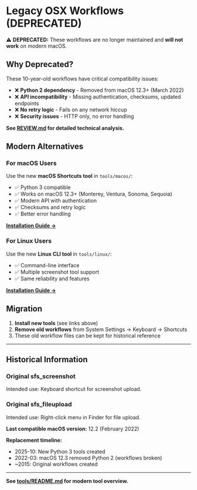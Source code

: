# Legacy OSX Workflows (DEPRECATED)

⚠️ **DEPRECATED:** These workflows are no longer maintained and **will not work** on modern macOS.

## Why Deprecated?

These 10-year-old workflows have critical compatibility issues:

- ❌ **Python 2 dependency** - Removed from macOS 12.3+ (March 2022)
- ❌ **API incompatibility** - Missing authentication, checksums, updated endpoints
- ❌ **No retry logic** - Fails on any network hiccup
- ❌ **Security issues** - HTTP only, no error handling

**See [REVIEW.md](REVIEW.md) for detailed technical analysis.**

## Modern Alternatives

### For macOS Users
Use the new **macOS Shortcuts tool** in `tools/macos/`:
- ✅ Python 3 compatible
- ✅ Works on macOS 12.3+ (Monterey, Ventura, Sonoma, Sequoia)
- ✅ Modern API with authentication
- ✅ Checksums and retry logic
- ✅ Better error handling

**[Installation Guide →](../macos/README.md)**

### For Linux Users
Use the new **Linux CLI tool** in `tools/linux/`:
- ✅ Command-line interface
- ✅ Multiple screenshot tool support
- ✅ Same reliability and features

**[Installation Guide →](../linux/README.md)**

## Migration

1. **Install new tools** (see links above)
2. **Remove old workflows** from System Settings → Keyboard → Shortcuts
3. These old workflow files can be kept for historical reference

---

## Historical Information

### Original sfs_screenshot
Intended use: Keyboard shortcut for screenshot upload.

### Original sfs_fileupload
Intended use: Right-click menu in Finder for file upload.

**Last compatible macOS version:** 12.2 (February 2022)

**Replacement timeline:**
- 2025-10: New Python 3 tools created
- 2022-03: macOS 12.3 removed Python 2 (workflows broken)
- ~2015: Original workflows created

---

**See [tools/README.md](../README.md) for modern tool overview.**